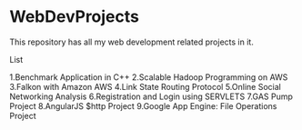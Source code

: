 # WebDevProjects
This repository has all my web development related projects in it.

List

1.Benchmark Application in C++
2.Scalable Hadoop Programming on AWS
3.Falkon with Amazon AWS
4.Link State Routing Protocol
5.Online Social Networking Analysis
6.Registration and Login using SERVLETS
7.GAS Pump Project
8.AngularJS $http Project
9.Google App Engine: File Operations Project
